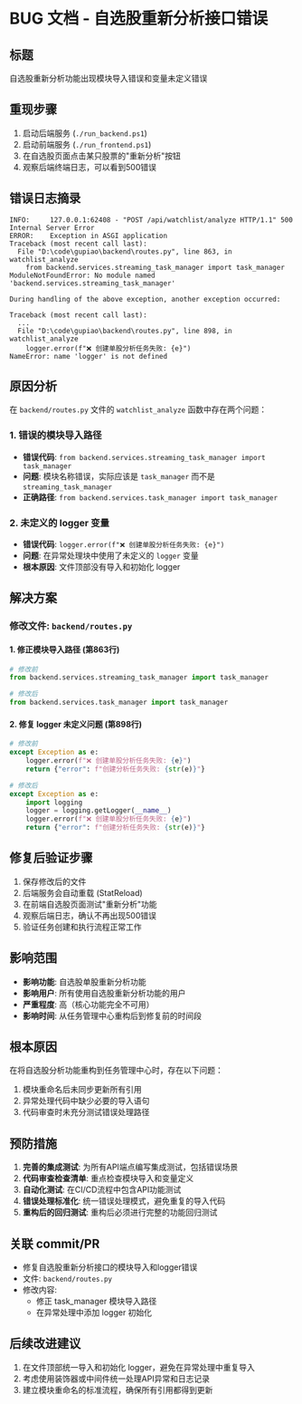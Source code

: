 # BUG 文档 - 自选股重新分析接口错误

## 标题
自选股重新分析功能出现模块导入错误和变量未定义错误

## 重现步骤
1. 启动后端服务 (`./run_backend.ps1`)
2. 启动前端服务 (`./run_frontend.ps1`)
3. 在自选股页面点击某只股票的"重新分析"按钮
4. 观察后端终端日志，可以看到500错误

## 错误日志摘录
```
INFO:     127.0.0.1:62408 - "POST /api/watchlist/analyze HTTP/1.1" 500 Internal Server Error
ERROR:    Exception in ASGI application
Traceback (most recent call last):
  File "D:\code\gupiao\backend\routes.py", line 863, in watchlist_analyze
    from backend.services.streaming_task_manager import task_manager
ModuleNotFoundError: No module named 'backend.services.streaming_task_manager'

During handling of the above exception, another exception occurred:

Traceback (most recent call last):
  ...
  File "D:\code\gupiao\backend\routes.py", line 898, in watchlist_analyze
    logger.error(f"❌ 创建单股分析任务失败: {e}")
NameError: name 'logger' is not defined
```

## 原因分析
在 `backend/routes.py` 文件的 `watchlist_analyze` 函数中存在两个问题：

### 1. 错误的模块导入路径
- **错误代码**: `from backend.services.streaming_task_manager import task_manager`
- **问题**: 模块名称错误，实际应该是 `task_manager` 而不是 `streaming_task_manager`
- **正确路径**: `from backend.services.task_manager import task_manager`

### 2. 未定义的 logger 变量
- **错误代码**: `logger.error(f"❌ 创建单股分析任务失败: {e}")`
- **问题**: 在异常处理块中使用了未定义的 `logger` 变量
- **根本原因**: 文件顶部没有导入和初始化 logger

## 解决方案

### 修改文件: `backend/routes.py`

#### 1. 修正模块导入路径 (第863行)
```python
# 修改前
from backend.services.streaming_task_manager import task_manager

# 修改后
from backend.services.task_manager import task_manager
```

#### 2. 修复 logger 未定义问题 (第898行)
```python
# 修改前
except Exception as e:
    logger.error(f"❌ 创建单股分析任务失败: {e}")
    return {"error": f"创建分析任务失败: {str(e)}"}

# 修改后
except Exception as e:
    import logging
    logger = logging.getLogger(__name__)
    logger.error(f"❌ 创建单股分析任务失败: {e}")
    return {"error": f"创建分析任务失败: {str(e)}"}
```

## 修复后验证步骤
1. 保存修改后的文件
2. 后端服务会自动重载 (StatReload)
3. 在前端自选股页面测试"重新分析"功能
4. 观察后端日志，确认不再出现500错误
5. 验证任务创建和执行流程正常工作

## 影响范围
- **影响功能**: 自选股单股重新分析功能
- **影响用户**: 所有使用自选股重新分析功能的用户
- **严重程度**: 高（核心功能完全不可用）
- **影响时间**: 从任务管理中心重构后到修复前的时间段

## 根本原因
在将自选股分析功能重构到任务管理中心时，存在以下问题：
1. 模块重命名后未同步更新所有引用
2. 异常处理代码中缺少必要的导入语句
3. 代码审查时未充分测试错误处理路径

## 预防措施
1. **完善的集成测试**: 为所有API端点编写集成测试，包括错误场景
2. **代码审查检查清单**: 重点检查模块导入和变量定义
3. **自动化测试**: 在CI/CD流程中包含API功能测试
4. **错误处理标准化**: 统一错误处理模式，避免重复的导入代码
5. **重构后的回归测试**: 重构后必须进行完整的功能回归测试

## 关联 commit/PR
- 修复自选股重新分析接口的模块导入和logger错误
- 文件: `backend/routes.py`
- 修改内容: 
  - 修正 task_manager 模块导入路径
  - 在异常处理中添加 logger 初始化

## 后续改进建议
1. 在文件顶部统一导入和初始化 logger，避免在异常处理中重复导入
2. 考虑使用装饰器或中间件统一处理API异常和日志记录
3. 建立模块重命名的标准流程，确保所有引用都得到更新